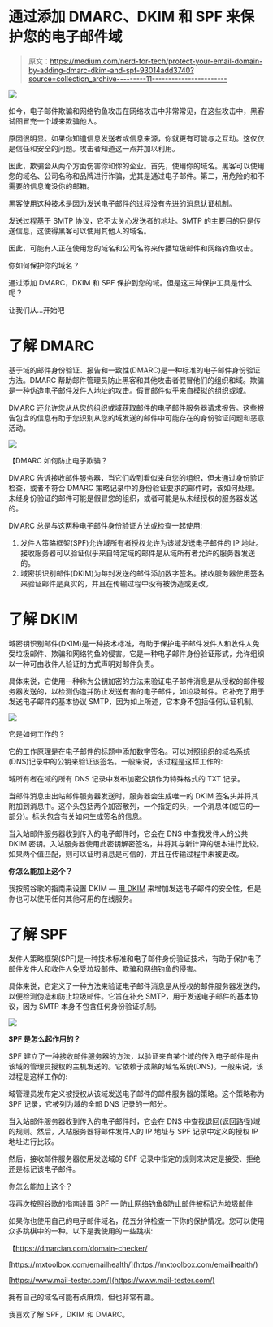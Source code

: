 # 通过添加 DMARC、DKIM 和 SPF 来保护您的电子邮件域

> 原文：<https://medium.com/nerd-for-tech/protect-your-email-domain-by-adding-dmarc-dkim-and-spf-93014add3740?source=collection_archive---------11----------------------->

![](img/0d5c79ed335f59fddea1266f0c1d1044.png)

如今，电子邮件欺骗和网络钓鱼攻击在网络攻击中非常常见，在这些攻击中，黑客试图冒充一个域来欺骗他人。

原因很明显。如果你知道信息发送者或信息来源，你就更有可能与之互动。这仅仅是信任和安全的问题。攻击者知道这一点并加以利用。

因此，欺骗会从两个方面伤害你和你的企业。首先，使用你的域名。黑客可以使用您的域名、公司名称和品牌进行诈骗，尤其是通过电子邮件。第二，用危险的和不需要的信息淹没你的邮箱。

黑客使用这种技术是因为发送电子邮件的过程没有先进的消息认证机制。

发送过程基于 SMTP 协议，它不太关心发送者的地址。SMTP 的主要目的只是传送信息，这使得黑客可以使用其他人的域名。

因此，可能有人正在使用您的域名和公司名称来传播垃圾邮件和网络钓鱼攻击。

你如何保护你的域名？

通过添加 DMARC，DKIM 和 SPF 保护到您的域。但是这三种保护工具是什么呢？

让我们从…开始吧

# 了解 DMARC

基于域的邮件身份验证、报告和一致性(DMARC)是一种标准的电子邮件身份验证方法。DMARC 帮助邮件管理员防止黑客和其他攻击者假冒他们的组织和域。欺骗是一种伪造电子邮件发件人地址的攻击。假冒邮件似乎来自模拟的组织或域。

DMARC 还允许您从从您的组织或域获取邮件的电子邮件服务器请求报告。这些报告包含的信息有助于您识别从您的域发送的邮件中可能存在的身份验证问题和恶意活动。

![](img/6a6e6049aaedd1cfc55e1a3dc016c9cb.png)

【DMARC 如何防止电子欺骗？

DMARC 告诉接收邮件服务器，当它们收到看似来自您的组织，但未通过身份验证检查，或者不符合 DMARC 策略记录中的身份验证要求的邮件时，该如何处理。未经身份验证的邮件可能是假冒您的组织，或者可能是从未经授权的服务器发送的。

DMARC 总是与这两种电子邮件身份验证方法或检查一起使用:

1.  发件人策略框架(SPF)允许域所有者授权允许为该域发送电子邮件的 IP 地址。接收服务器可以验证似乎来自特定域的邮件是从域所有者允许的服务器发送的。
2.  域密钥识别邮件(DKIM)为每封发送的邮件添加数字签名。接收服务器使用签名来验证邮件是真实的，并且在传输过程中没有被伪造或更改。

# 了解 DKIM

域密钥识别邮件(DKIM)是一种技术标准，有助于保护电子邮件发件人和收件人免受垃圾邮件、欺骗和网络钓鱼的侵害。它是一种电子邮件身份验证形式，允许组织以一种可由收件人验证的方式声明对邮件负责。

具体来说，它使用一种称为公钥加密的方法来验证电子邮件消息是从授权的邮件服务器发送的，以检测伪造并防止发送有害的电子邮件，如垃圾邮件。它补充了用于发送电子邮件的基本协议 SMTP，因为如上所述，它本身不包括任何认证机制。

![](img/2007d3cfbf850624daedd3c84bbe8cad.png)

它是如何工作的？

它的工作原理是在电子邮件的标题中添加数字签名。可以对照组织的域名系统(DNS)记录中的公钥来验证该签名。一般来说，该过程是这样工作的:

域所有者在域的所有 DNS 记录中发布加密公钥作为特殊格式的 TXT 记录。

当邮件消息由出站邮件服务器发送时，服务器会生成唯一的 DKIM 签名头并将其附加到消息中。这个头包括两个加密散列，一个指定的头，一个消息体(或它的一部分)。标头包含有关如何生成签名的信息。

当入站邮件服务器收到传入的电子邮件时，它会在 DNS 中查找发件人的公共 DKIM 密钥。入站服务器使用此密钥解密签名，并将其与新计算的版本进行比较。如果两个值匹配，则可以证明消息是可信的，并且在传输过程中未被更改。

**你怎么能加上这个？**

我按照谷歌的指南来设置 DKIM — [用 DKIM](https://support.google.com/a/answer/174124?hl=en&ref_topic=2752442&visit_id=637594558177403303-201457265&rd=1) 来增加发送电子邮件的安全性，但是你也可以使用任何其他可用的在线服务。

# 了解 SPF

发件人策略框架(SPF)是一种技术标准和电子邮件身份验证技术，有助于保护电子邮件发件人和收件人免受垃圾邮件、欺骗和网络钓鱼的侵害。

具体来说，它定义了一种方法来验证电子邮件消息是从授权的邮件服务器发送的，以便检测伪造和防止垃圾邮件。它旨在补充 SMTP，用于发送电子邮件的基本协议，因为 SMTP 本身不包含任何身份验证机制。

![](img/764ce15fe9367604a7f53057c3397b2b.png)

**SPF 是怎么起作用的？**

SPF 建立了一种接收邮件服务器的方法，以验证来自某个域的传入电子邮件是由该域的管理员授权的主机发送的。它依赖于成熟的域名系统(DNS)。一般来说，该过程是这样工作的:

域管理员发布定义被授权从该域发送电子邮件的邮件服务器的策略。这个策略称为 SPF 记录，它被列为域的全部 DNS 记录的一部分。

当入站邮件服务器收到传入的电子邮件时，它会在 DNS 中查找退回(返回路径)域的规则。然后，入站服务器将邮件发件人的 IP 地址与 SPF 记录中定义的授权 IP 地址进行比较。

然后，接收邮件服务器使用发送域的 SPF 记录中指定的规则来决定是接受、拒绝还是标记该电子邮件。

你怎么能加上这个？

我再次按照谷歌的指南设置 SPF — [防止网络钓鱼&防止邮件被标记为垃圾邮件](https://support.google.com/a/answer/33786?hl=en&ref_topic=10685331)

如果你也使用自己的电子邮件域名，花五分钟检查一下你的保护情况。您可以使用众多跳棋中的一种。以下是我使用的一些跳棋:

【https://dmarcian.com/domain-checker/ 

[https://mxtoolbox.com/emailhealth/](https://mxtoolbox.com/emailhealth/)

[https://www.mail-tester.com/](https://www.mail-tester.com/)

拥有自己的域名可能有点麻烦，但也非常有趣。

我喜欢了解 SPF，DKIM 和 DMARC。